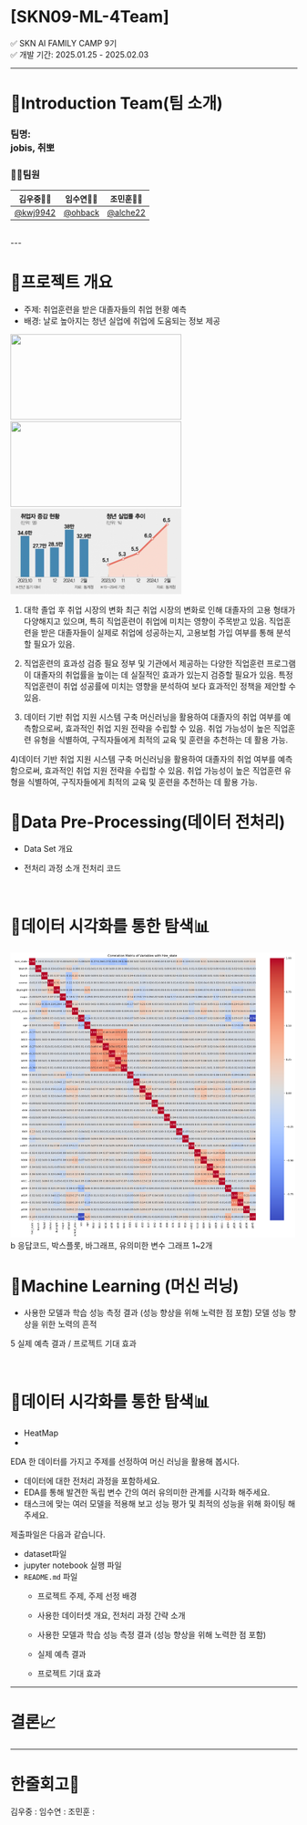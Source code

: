# [SKN09-ML-4Team]
✅ SKN AI FAMILY CAMP 9기<br>
✅ 개발 기간: 2025.01.25 - 2025.02.03 

---

# 📍Introduction Team(팀 소개)
### 팀명:<br> jobis, 취뽀

### 👩‍💻팀원
 
| 김우중👨‍💻 | 임수연👩‍💻 | 조민훈👨‍💻 |
|--|--|--|
|<a href="https://github.com/kwj9942">@kwj9942</a>|<a href="https://github.com/ohback">@ohback</a>|<a href="https://github.com/alche22">@alche22</a>|
<br>
---

# 📍프로젝트 개요
- 주제: 취업훈련을 받은 대졸자들의 취업 현황 예측
- 배경: 날로 높아지는 청년 실업에 취업에 도움되는 정보 제공
<img src="images/news.headline.jpg" width="300" height="150" />
<img src="images/news.article.jpg" width="300" height="150" />
<img src="images/news.main.jpg" width="300" height="150" />
<br>

1) 대학 졸업 후 취업 시장의 변화
최근 취업 시장의 변화로 인해 대졸자의 고용 형태가 다양해지고 있으며, 특히 직업훈련이 취업에 미치는 영향이 주목받고 있음.
직업훈련을 받은 대졸자들이 실제로 취업에 성공하는지, 고용보험 가입 여부를 통해 분석할 필요가 있음.

2) 직업훈련의 효과성 검증 필요
정부 및 기관에서 제공하는 다양한 직업훈련 프로그램이 대졸자의 취업률을 높이는 데 실질적인 효과가 있는지 검증할 필요가 있음.
특정 직업훈련이 취업 성공률에 미치는 영향을 분석하여 보다 효과적인 정책을 제안할 수 있음.

3) 데이터 기반 취업 지원 시스템 구축
머신러닝을 활용하여 대졸자의 취업 여부를 예측함으로써, 효과적인 취업 지원 전략을 수립할 수 있음.
취업 가능성이 높은 직업훈련 유형을 식별하여, 구직자들에게 최적의 교육 및 훈련을 추천하는 데 활용 가능.

4)데이터 기반 취업 지원 시스템 구축
머신러닝을 활용하여 대졸자의 취업 여부를 예측함으로써, 효과적인 취업 지원 전략을 수립할 수 있음.
취업 가능성이 높은 직업훈련 유형을 식별하여, 구직자들에게 최적의 교육 및 훈련을 추천하는 데 활용 가능.
<br>


# 📍Data Pre-Processing(데이터 전처리)
- Data Set 개요
  
- 전처리 과정 소개
전처리 코드
<br>

# 📍데이터 시각화를 통한 탐색📊
<img src="images/heatmap.png" width="500" height="500" />
b 응답코드, 박스플롯, 바그래프, 유의미한 변수 그래프 1~2개
<br>

# 📍Machine Learning (머신 러닝)
- 사용한 모델과 학습 성능 측정 결과 (성능 향상을 위해 노력한 점 포함)
모델 성능 향상을 위한 노력의 흔적


5 실제 예측 결과 / 프로젝트 기대 효과



<br>


# 📍데이터 시각화를 통한 탐색📊
- HeatMap
- 

EDA 한 데이터를 가지고 주제를 선정하여 머신 러닝을 활용해 봅시다.

- 데이터에 대한 전처리 과정을 포함하세요.
- EDA를 통해 발견한 독립 변수 간의 여러 유의미한 관계를 시각화 해주세요.
- 태스크에 맞는 여러 모델을 적용해 보고 성능 평가 및 최적의 성능을 위해 화이팅 해주세요.

제출파일은 다음과 같습니다.

- dataset파일
- jupyter notebook 실행 파일
- `README.md` 파일
    - 프로젝트 주제, 주제 선정 배경


    - 사용한 데이터셋 개요, 전처리 과정 간략 소개
    - 사용한 모델과 학습 성능 측정 결과 (성능 향상을 위해 노력한 점 포함)
    - 실제 예측 결과
    - 프로젝트 기대 효과

 ---
# 결론📈

---
# 한줄회고📌
김우중 :
임수연 : 
조민훈 : 
